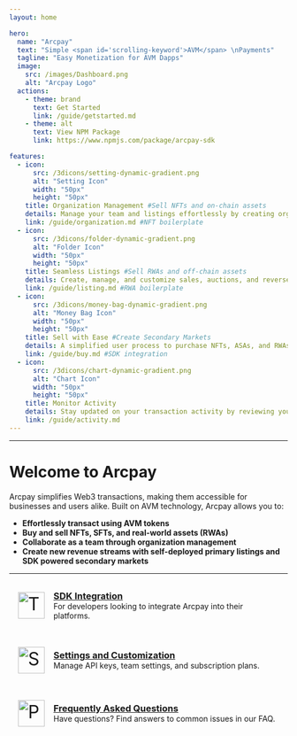 ```yaml
---
layout: home

hero:
  name: "Arcpay"
  text: "Simple <span id='scrolling-keyword'>AVM</span> \nPayments"
  tagline: "Easy Monetization for AVM Dapps"
  image:
    src: /images/Dashboard.png
    alt: "Arcpay Logo"
  actions:
    - theme: brand
      text: Get Started
      link: /guide/getstarted.md
    - theme: alt
      text: View NPM Package
      link: https://www.npmjs.com/package/arcpay-sdk

features:
  - icon:
      src: /3dicons/setting-dynamic-gradient.png 
      alt: "Setting Icon"
      width: "50px" 
      height: "50px" 
    title: Organization Management #Sell NFTs and on-chain assets
    details: Manage your team and listings effortlessly by creating organizations and assigning roles.
    link: /guide/organization.md #NFT boilerplate
  - icon:
      src: /3dicons/folder-dynamic-gradient.png 
      alt: "Folder Icon"
      width: "50px" 
      height: "50px"  
    title: Seamless Listings #Sell RWAs and off-chain assets
    details: Create, manage, and customize sales, auctions, and reverse auctions for any asset.
    link: /guide/listing.md #RWA boilerplate
  - icon:
      src: /3dicons/money-bag-dynamic-gradient.png 
      alt: "Money Bag Icon"
      width: "50px" 
      height: "50px"  
    title: Sell with Ease #Create Secondary Markets
    details: A simplified user process to purchase NFTs, ASAs, and RWAs in a secure, decentralized environment.
    link: /guide/buy.md #SDK integration
  - icon:
      src: /3dicons/chart-dynamic-gradient.png 
      alt: "Chart Icon"
      width: "50px" 
      height: "50px"  
    title: Monitor Activity
    details: Stay updated on your transaction activity by reviewing your sales and purchases.
    link: /guide/activity.md
---
```

---

# Welcome to Arcpay

Arcpay simplifies Web3 transactions, making them accessible for businesses and users alike. Built on AVM technology, Arcpay allows you to:

- **Effortlessly transact using AVM tokens**
- **Buy and sell NFTs, SFTs, and real-world assets (RWAs)**
- **Collaborate as a team through organization management**
- **Create new revenue streams with self-deployed primary listings and SDK powered secondary markets**

---

<div class="vp-feature">
  <div class="vp-feature-icon">
  <img src="/3dicons/tool-dynamic-gradient.png" alt="Tool Icon" class="icon-image" />
  </div>
  <div class="vp-feature-content">
    <h3><a href="./integrations">SDK Integration</a></h3>
    <p>For developers looking to integrate Arcpay into their platforms.</p>
  </div>
</div>

<div class="vp-feature">
  <div class="vp-feature-icon">
  <img src="/3dicons/setting-dynamic-gradient.png" alt="Setting Icon" class="icon-image" />
  </div>
  <div class="vp-feature-content">
    <h3><a href="/settings">Settings and Customization</a></h3>
    <p>Manage API keys, team settings, and subscription plans.</p>
  </div>
</div>

<div class="vp-feature">
  <div class="vp-feature-icon">
  <img src="/3dicons/puzzle-dynamic-gradient.png" alt="Puzzle Icon" class="icon-image" />
  </div>
  <div class="vp-feature-content">
    <h3><a href="/faq">Frequently Asked Questions</a></h3>
    <p>Have questions? Find answers to common issues in our FAQ.</p>
  </div>
</div>

<style>

/* Default for larger screens (greater than 959px) */
#scrolling-keyword {
  display: inline-block;
  text-align: left;
  white-space: nowrap;
  font-weight: bold;
  background: -webkit-linear-gradient(120deg, #bd34fe 30%, #41d1ff);
  -webkit-background-clip: text;
  -webkit-text-fill-color: transparent;
  transition: opacity 0.3s ease;
}

/* For screens less than 640px */
@media (max-width: 639px) {
  #scrolling-keyword {
    min-width: 140px; /* Ensures space for the longest word on smaller screens */
  }
}

/* For screens between 640px and 959px */
@media (min-width: 640px) and (max-width: 959px) {
  #scrolling-keyword {
    min-width: 190px; /* Adjusted min width for medium screens */
  }
}

/* Make sure hero text is always left-aligned */
.VPHomeHero h1,
.VPHomeHero p,
.VPHomeHero .VPHomeHero-actions {
  text-align: left;
  justify-content: flex-start;
}

@media (max-width: 959px) {
  .VPHomeHero {
    display: flex;
    flex-direction: column;
    justify-content: flex-start;
    align-items: flex-start;
    text-align: left;
  }
}

.vp-feature {
  display: flex;
  align-items: center;
  background-color: var(--vp-c-bg-soft);
  border-radius: 8px;
  padding: 16px;
  margin-bottom: 16px;
}

.vp-feature-icon {
  font-size: 2rem;
  margin-right: 16px;
}

.vp-feature-content h3 {
  margin: 0;
}

.vp-feature-content p {
  margin: 0;
}

/* CSS to increase the hero image size */
.VPHomeHero-image {
  max-width: 400px; /* Adjust as needed */
  width: 100%;
}

/* CSS to adjust the image size for the hero */
.VPImage.image-src {
  max-width: 500px !important;  /* Increase the maximum width */
  height: auto;     /* Maintain aspect ratio */
  margin: 0 auto;   /* Center the image */
  display: block;   /* Ensure it's treated as a block-level element */
  border-radius: 12px;
  border: 0px solid transparent;  /* Add a 5px transparent border */
  box-shadow: 0 0 0 7px rgba(255, 255, 255, 0.2); /* Optional: Adds an outline or effect around the image */
}

.icon-image {
  width: 48px; /* Adjust the size as needed */
  height: auto;
}

</style>

<script>
  if (typeof window !== 'undefined') {
    const keywords = ['AVM', 'Algo', 'ASA', 'Voi', 'ARC200'];
    let currentIndex = 0;

    setInterval(() => {
      const keywordElement = document.getElementById('scrolling-keyword');

      if (keywordElement) {
        // Fade out the current keyword
        keywordElement.style.opacity = '0';

        // After a short delay, change the keyword and fade it back in
        setTimeout(() => {
          currentIndex = (currentIndex + 1) % keywords.length;
          keywordElement.textContent = keywords[currentIndex];
          keywordElement.style.opacity = '1';
        }, 300); // Timing matches the CSS transition
      }
    }, 4000); // Change every 4 seconds
  }
</script>